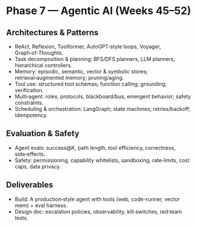 # Phase 7 — Agentic AI (Weeks 45–52)

## Architectures & Patterns
- ReAct, Reflexion, Toolformer, AutoGPT‑style loops, Voyager, Graph‑of‑Thoughts.
- Task decomposition & planning: BFS/DFS planners, LLM planners, hierarchical controllers.
- Memory: episodic, semantic, vector & symbolic stores; retrieval‑augmented memory; pruning/aging.
- Tool use: structured tool schemas; function calling; grounding; verification.
- Multi‑agent: roles, protocols, blackboard/bus; emergent behavior; safety constraints.
- Scheduling & orchestration: LangGraph; state machines; retries/backoff; idempotency.

## Evaluation & Safety
- Agent evals: success@K, path length, tool efficiency, correctness, side‑effects.
- Safety: permissioning, capability whitelists, sandboxing, rate‑limits, cost caps, data privacy.

## Deliverables
- Build: A production‑style agent with tools (web, code-runner, vector mem) + eval harness.
- Design doc: escalation policies, observability, kill‑switches, red‑team tests.
